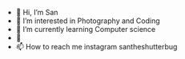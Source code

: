 - 👋 Hi, I’m San
- 👀 I’m interested in Photography and Coding
- 🌱 I’m currently learning Computer science 
- 💞️ 
- 📫 How to reach me instagram santheshutterbug 

<!---
san999000/san999000 is a ✨ special ✨ repository because its `README.md` (this file) appears on your GitHub profile.
You can click the Preview link to take a look at your changes.
--->
